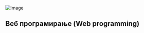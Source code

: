 ![image](https://github.com/user-attachments/assets/354bc31f-1352-47e6-8901-f11573d615d6)

<h2>Веб програмирање (Web programming)<h2/>
